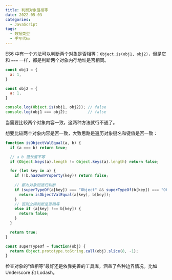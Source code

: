 ```yaml
---
title: 判断对象值相等
date: 2022-05-03
categories:
  - JavaScript
tags:
  - 数据类型
  - 手写代码
---
```


ES6 中有一个方法可以判断两个对象是否相等：`Object.is(obj1, obj2)`，但是它和 `===` 一样，都是判断两个对象内存地址是否相同。

```js
const obj1 = {
  a: 1,
}

const obj2 = {
  a: 1,
}

console.log(Object.is(obj1, obj2)); // false
console.log(obj1 === obj2);         // false 
```

当需要比较两个对象内容一致，这两种方法就行不通了。

想要比较两个对象内容是否一致，大致思路是遍历对象键名和键值是否一致：

```js
function isObjectValEqual(a, b) {
  if (a === b) return true;

  // a b 键长度不等
  if (Object.keys(a).length != Object.keys(a).length) return false;

  for (let key in a) {
    if (!b.hasOwnProperty(key)) return false;
    
    // 都为对象则递归判断
    if (superTypeOf(a[key]) === "Object" && superTypeOf(b[key]) === "Object") {
      return isObjectValEqual(a[key], b[key]);
    }
    // 否则之间判断是否相等
    else if (a[key] !== b[key]) {
      return false;
    }
  }

  return true;
}

const superTypeOf = function(obj) {
  return Object.prototype.toString.call(obj).slice(8, -1);
}
```

检查对象的“值相等”最好还是依靠完善的工具库，涵盖了各种边界情况。比如 Underscore 和 Lodash。